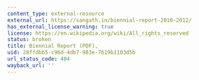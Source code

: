 ```yaml
---
content_type: external-resource
external_url: https://sangath.in/biennial-report-2010-2012/
has_external_license_warning: true
license: https://en.wikipedia.org/wiki/All_rights_reserved
status: broken
title: Biennial Report (PDF),
uid: 28ffdbb5-c96d-4db7-983e-7619b1103d5b
url_status_code: 404
wayback_url: ''
---
```


